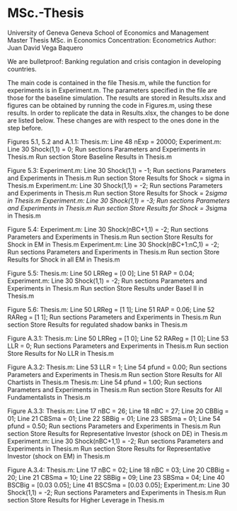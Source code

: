 # MSc.-Thesis
University of Geneva
Geneva School of Economics and Management
Master Thesis
MSc. in Economics
Concentration: Econometrics
Author: Juan David Vega Baquero


We are bulletproof: Banking regulation and crisis contagion in developing countries. 


The main code is contained in the file Thesis.m, while the function for experiments is in Experiment.m. The parameters specified in the file are those for the baseline simulation. 
The results are stored in Results.xlsx and figures can be obtained by running the code in Figures.m, using these results. 
In order to replicate the data in Results.xlsx, the changes to be done are listed below. These changes are with respect to the ones done in the step before. 

Figures 5.1, 5.2 and A.1.1: 
Thesis.m:
Line 48 		nExp = 20000;
Experiment.m:
Line 30 		Shock(1,1) = 0;
Run sections Parameters and Experiments in Thesis.m
Run section Store Baseline Results in Thesis.m

Figure 5.3:
Experiment.m:
Line 30 		Shock(1,1) = -1;
Run sections Parameters and Experiments in Thesis.m
Run section Store Results for Shock = sigma in Thesis.m
Experiment.m:
Line 30 		Shock(1,1) = -2;
Run sections Parameters and Experiments in Thesis.m
Run section Store Results for Shock = 2*sigma in Thesis.m
Experiment.m:
Line 30 		Shock(1,1) = -3;
Run sections Parameters and Experiments in Thesis.m
Run section Store Results for Shock = 3*sigma in Thesis.m

Figure 5.4:
Experiment.m:
Line 30 		Shock(nBC+1,1) = -2;
Run sections Parameters and Experiments in Thesis.m
Run section Store Results for Shock in EM in Thesis.m
Experiment.m:
Line 30 		Shock(nBC+1:nC,1) = -2;
Run sections Parameters and Experiments in Thesis.m
Run section Store Results for Shock in all EM in Thesis.m

Figure 5.5:
Thesis.m:
Line 50			LRReg = [0 0];
Line 51 		RAP = 0.04;
Experiment.m:
Line 30 		Shock(1,1) = -2;
Run sections Parameters and Experiments in Thesis.m
Run section Store Results under Basel II in Thesis.m

Figure 5.6:
Thesis.m:
Line 50			LRReg = [1 1];
Line 51 		RAP = 0.06;
Line 52			RAReg = [1 1];
Run sections Parameters and Experiments in Thesis.m
Run section Store Results for regulated shadow banks in Thesis.m

Figure A.3.1:
Thesis.m:
Line 50			LRReg = [1 0];
Line 52			RAReg = [1 0];
Line 53 		LLR = 0;
Run sections Parameters and Experiments in Thesis.m
Run section Store Results for No LLR in Thesis.m

Figure A.3.2:
Thesis.m:
Line 53 		LLR = 1;
Line 54 		pfund = 0.00;
Run sections Parameters and Experiments in Thesis.m
Run section Store Results for All Chartists in Thesis.m
Thesis.m:
Line 54 		pfund = 1.00;
Run sections Parameters and Experiments in Thesis.m
Run section Store Results for All Fundamentalists in Thesis.m

Figure A.3.3:
Thesis.m:
Line 17 		nBC = 26;
Line 18 		nBC = 27;
Line 20			CBBig = 01;
Line 21			CBSma = 01;
Line 22			SBBig = 01;
Line 23 		SBSma = 01;
Line 54 		pfund = 0.50;
Run sections Parameters and Experiments in Thesis.m
Run section Store Results for Representative Investor (shock on DE) in Thesis.m
Experiment.m:
Line 30 		Shock(nBC+1,1) = -2;
Run sections Parameters and Experiments in Thesis.m
Run section Store Results for Representative Investor (shock on EM) in Thesis.m

Figure A.3.4:
Thesis.m:
Line 17 		nBC = 02;
Line 18 		nBC = 03;
Line 20			CBBig = 20;
Line 21			CBSma = 10;
Line 22			SBBig = 09;
Line 23 		SBSma = 04;
Line 40 		BSCBig = [0.03 0.05];
Line 41			BSCSma = [0.03 0.05];
Experiment.m:
Line 30 		Shock(1,1) = -2;
Run sections Parameters and Experiments in Thesis.m
Run section Store Results for Higher Leverage in Thesis.m
